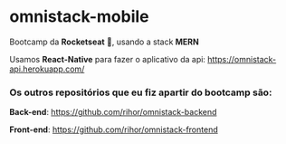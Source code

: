 # omnistack-mobile
Bootcamp da __Rocketseat__ 🚀, usando a stack __MERN__

Usamos __React-Native__ para fazer o aplicativo da api: https://omnistack-api.herokuapp.com/

### Os outros repositórios que eu fiz apartir do bootcamp são:

__Back-end__: https://github.com/rihor/omnistack-backend

__Front-end__: https://github.com/rihor/omnistack-frontend
